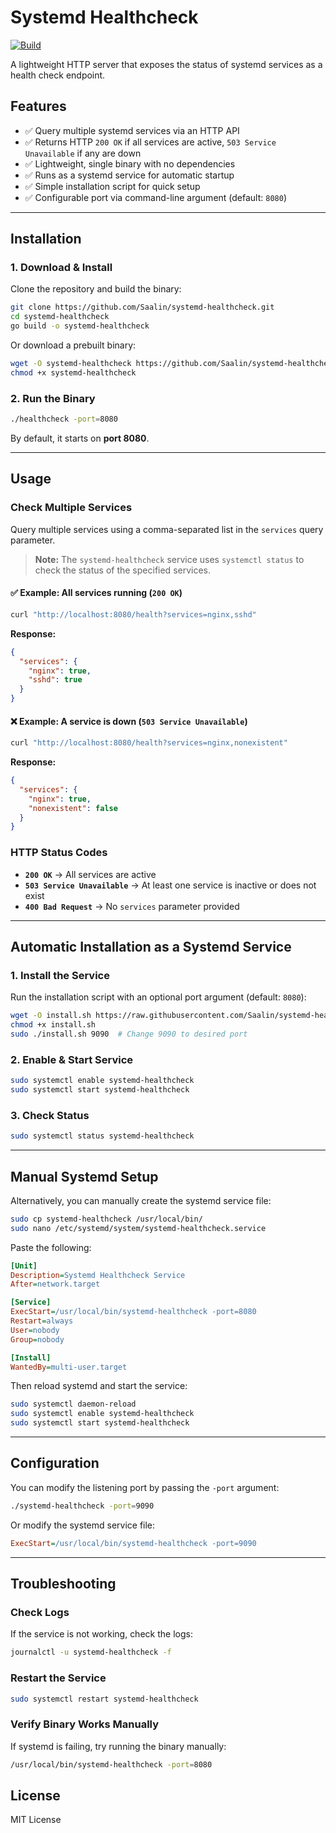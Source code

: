 # Systemd Healthcheck

[![Build](https://github.com/Saalin/systemd-healthcheck/actions/workflows/build.yml/badge.svg)](https://github.com/Saalin/systemd-healthcheck/actions/workflows/build.yml)

A lightweight HTTP server that exposes the status of systemd services as a health check endpoint.

## Features
- ✅ Query multiple systemd services via an HTTP API
- ✅ Returns HTTP `200 OK` if all services are active, `503 Service Unavailable` if any are down
- ✅ Lightweight, single binary with no dependencies
- ✅ Runs as a systemd service for automatic startup
- ✅ Simple installation script for quick setup
- ✅ Configurable port via command-line argument (default: `8080`)

---

## Installation

### **1. Download & Install**
Clone the repository and build the binary:
```sh
git clone https://github.com/Saalin/systemd-healthcheck.git
cd systemd-healthcheck
go build -o systemd-healthcheck
```

Or download a prebuilt binary:
```sh
wget -O systemd-healthcheck https://github.com/Saalin/systemd-healthcheck/releases/latest/download/systemd-healthcheck
chmod +x systemd-healthcheck
```

### **2. Run the Binary**
```sh
./healthcheck -port=8080
```
By default, it starts on **port 8080**.

---

## Usage

### **Check Multiple Services**
Query multiple services using a comma-separated list in the `services` query parameter.

> **Note:** The `systemd-healthcheck` service uses `systemctl status` to check the status of the specified services.

#### ✅ **Example: All services running (`200 OK`)**
```sh
curl "http://localhost:8080/health?services=nginx,sshd"
```
**Response:**
```json
{
  "services": {
    "nginx": true,
    "sshd": true
  }
}
```

#### ❌ **Example: A service is down (`503 Service Unavailable`)**
```sh
curl "http://localhost:8080/health?services=nginx,nonexistent"
```
**Response:**
```json
{
  "services": {
    "nginx": true,
    "nonexistent": false
  }
}
```

### **HTTP Status Codes**
- **`200 OK`** → All services are active
- **`503 Service Unavailable`** → At least one service is inactive or does not exist
- **`400 Bad Request`** → No `services` parameter provided

---

## Automatic Installation as a Systemd Service

### **1. Install the Service**
Run the installation script with an optional port argument (default: `8080`):
```sh
wget -O install.sh https://raw.githubusercontent.com/Saalin/systemd-healthcheck/main/install.sh
chmod +x install.sh
sudo ./install.sh 9090  # Change 9090 to desired port
```

### **2. Enable & Start Service**
```sh
sudo systemctl enable systemd-healthcheck
sudo systemctl start systemd-healthcheck
```

### **3. Check Status**
```sh
sudo systemctl status systemd-healthcheck
```

---

## Manual Systemd Setup
Alternatively, you can manually create the systemd service file:
```sh
sudo cp systemd-healthcheck /usr/local/bin/
sudo nano /etc/systemd/system/systemd-healthcheck.service
```
Paste the following:
```ini
[Unit]
Description=Systemd Healthcheck Service
After=network.target

[Service]
ExecStart=/usr/local/bin/systemd-healthcheck -port=8080
Restart=always
User=nobody
Group=nobody

[Install]
WantedBy=multi-user.target
```
Then reload systemd and start the service:
```sh
sudo systemctl daemon-reload
sudo systemctl enable systemd-healthcheck
sudo systemctl start systemd-healthcheck
```

---

## Configuration
You can modify the listening port by passing the `-port` argument:
```sh
./systemd-healthcheck -port=9090
```
Or modify the systemd service file:
```ini
ExecStart=/usr/local/bin/systemd-healthcheck -port=9090
```

---

## Troubleshooting

### **Check Logs**
If the service is not working, check the logs:
```sh
journalctl -u systemd-healthcheck -f
```

### **Restart the Service**
```sh
sudo systemctl restart systemd-healthcheck
```

### **Verify Binary Works Manually**
If systemd is failing, try running the binary manually:
```sh
/usr/local/bin/systemd-healthcheck -port=8080
```

## License
MIT License
